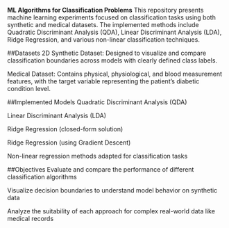 **ML Algorithms for Classification Problems**
This repository presents machine learning experiments focused on classification tasks using both synthetic and medical datasets. The implemented methods include Quadratic Discriminant Analysis (QDA), Linear Discriminant Analysis (LDA), Ridge Regression, and various non-linear classification techniques.

##Datasets
2D Synthetic Dataset:
Designed to visualize and compare classification boundaries across models with clearly defined class labels.

Medical Dataset:
Contains physical, physiological, and blood measurement features, with the target variable representing the patient’s diabetic condition level.

##Implemented Models
Quadratic Discriminant Analysis (QDA)

Linear Discriminant Analysis (LDA)

Ridge Regression (closed-form solution)

Ridge Regression (using Gradient Descent)

Non-linear regression methods adapted for classification tasks

##Objectives
Evaluate and compare the performance of different classification algorithms

Visualize decision boundaries to understand model behavior on synthetic data

Analyze the suitability of each approach for complex real-world data like medical records
